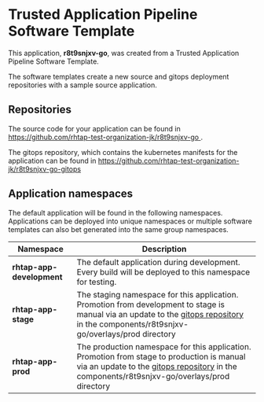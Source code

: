 # Trusted Application Pipeline Software Template

This application, **r8t9snjxv-go**, was created from a Trusted Application Pipeline Software Template.

The software templates create a new source and gitops deployment repositories with a sample source application. 

## Repositories

The source code for your application can be found in [https://github.com/rhtap-test-organization-jk/r8t9snjxv-go ](https://github.com/rhtap-test-organization-jk/r8t9snjxv-go ).
 
The gitops repository, which contains the kubernetes manifests for the application can be found in 
[https://github.com/rhtap-test-organization-jk/r8t9snjxv-go-gitops ](https://github.com/rhtap-test-organization-jk/r8t9snjxv-go-gitops ) 

## Application namespaces 

The default application will be found in the following namespaces. Applications can be deployed into unique namespaces or multiple software templates can also bet generated into the same group namespaces.  

|  Namespace   |  Description   |  
| -------- | -------- |   
| **rhtap-app-development** | The default application during development. Every build will be deployed to this namespace for testing. | 
| **rhtap-app-stage** | The staging namespace for this application. Promotion from development to stage is manual via an update to the [gitops repository](https://github.com/rhtap-test-organization-jk/r8t9snjxv-go-gitops ) in the components/r8t9snjxv-go/overlays/prod directory |  
| **rhtap-app-prod** | The production namespace for this application. Promotion from stage to production is manual via an update to the [gitops repository](https://github.com/rhtap-test-organization-jk/r8t9snjxv-go-gitops ) in the components/r8t9snjxv-go/overlays/prod directory | 